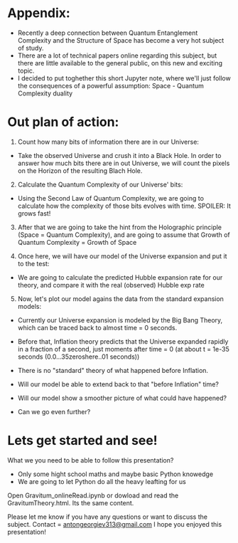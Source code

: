 # Appendix:

 - Recently a deep connection between Quantum Entanglement Complexity 
   and the Structure of Space has become a very hot subject of study.
 - There are a lot of technical papers online regarding this subject,
   but there are little available to the general public, 
   on this new and exciting topic.
 - I decided to put toghether this short Jupyter note,
   where we'll just follow the consequences of a powerful assumption:
   Space - Quantum Complexity duality

# Out plan of action:

 1. Count how many bits of information there are in our Universe:
  - Take the observed Universe and crush it into a Black Hole.
    In order to answer how much bits there are in out Universe,
    we will count the pixels on the Horizon of the resulting Blach Hole.

 2. Calculate the Quantum Complexity of our Universe' bits:
  - Using the Second Law of Quantum Complexity, we are going to
    calculate how the complexity of those bits evolves with time.
    SPOILER: It grows fast!

 3. After that we are going to take the hint from the Holographic
    principle (Space = Quantum Complexity), and are going to 
    assume that Growth of Quantum Complexity = Growth of Space

 4. Once here, we will have our model of the Universe expansion and put it to the test:
  - We are going to calculate the predicted Hubble expansion rate for our
    theory, and compare it with the real (observed) Hubble exp rate

 5. Now, let's plot our model agains the data from the standard expansion models:
  - Currently our Universe expansion is modeled by the Big Bang Theory, which
    can be traced back to almost time = 0 seconds.
  - Before that, Inflation theory predicts that the Universe expanded rapidly in a fraction
    of a second, just moments after time = 0 (at about t = 1e-35 seconds (0.0...35zeroshere..01 seconds))
  - There is no "standard" theory of what happened before Inflation.

  - Will our model be able to extend back to that "before Inflation" time?
  - Will our model show a smoother picture of what could have happened?
  - Can we go even further?

# Lets get started and see!

 What we you need to be able to follow this presentation?
 - Only some hight school maths and maybe basic Python knowedge
 - We are going to let Python do all the heavy leafting for us

Open Gravitum_onlineRead.ipynb or dowload and read the GravitumTheory.html. Its the same content.
 
Please let me know if you have any questions or want to discuss the subject.
Contact = antongeorgiev313@gmail.com
I hope you enjoyed this presentation! 
